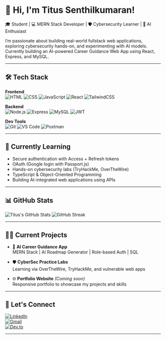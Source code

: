 # 👋 Hi, I'm Titus Senthilkumaran!

🎓 Student | 💻 MERN Stack Developer | 🛡️ Cybersecurity Learner | 🤖 AI Enthusiast

I’m passionate about building real-world fullstack web applications, exploring cybersecurity hands-on, and experimenting with AI models.  
Currently building an AI-powered Career Guidance Web App using React, Express, and MySQL.

---

## 🛠️ Tech Stack

**Frontend**  
![HTML](https://img.shields.io/badge/-HTML5-E34F26?logo=html5&logoColor=white)
![CSS](https://img.shields.io/badge/-CSS3-1572B6?logo=css3)
![JavaScript](https://img.shields.io/badge/-JavaScript-F7DF1E?logo=javascript&logoColor=black)
![React](https://img.shields.io/badge/-React-61DAFB?logo=react)
![TailwindCSS](https://img.shields.io/badge/-TailwindCSS-38B2AC?logo=tailwindcss)

**Backend**  
![Node.js](https://img.shields.io/badge/-Node.js-339933?logo=node.js)
![Express](https://img.shields.io/badge/-Express.js-000000?logo=express)
![MySQL](https://img.shields.io/badge/-MySQL-4479A1?logo=mysql)
![JWT](https://img.shields.io/badge/-JWT-black?logo=jsonwebtokens&logoColor=white)

**Dev Tools**  
![Git](https://img.shields.io/badge/-Git-F05032?logo=git)
![VS Code](https://img.shields.io/badge/-VSCode-007ACC?logo=visualstudiocode)
![Postman](https://img.shields.io/badge/-Postman-FF6C37?logo=postman)

---

## 🌱 Currently Learning

- Secure authentication with Access + Refresh tokens
- OAuth (Google login with Passport.js)
- Hands-on cybersecurity labs (TryHackMe, OverTheWire)
- TypeScript & Object-Oriented Programming
- Building AI-integrated web applications using APIs

---

## 📊 GitHub Stats

![Titus's GitHub Stats](https://github-readme-stats.vercel.app/api?username=MR-Titus02&show_icons=true&theme=radical)
![GitHub Streak](https://streak-stats.demolab.com?user=MR-Titus02&theme=radical)

---

## 🧑‍💻 Current Projects

- 🎯 **AI Career Guidance App**  
  MERN Stack | AI Roadmap Generator | Role-based Auth | SQL

- 🛡️ **CyberSec Practice Labs**  
  Learning via OverTheWire, TryHackMe, and vulnerable web apps

- 🌐 **Portfolio Website** *(Coming soon)*  
  Responsive portfolio to showcase my projects and skills

---

## 🤝 Let's Connect

[![LinkedIn](https://img.shields.io/badge/-LinkedIn-blue?logo=linkedin&logoColor=white)](https://www.linkedin.com/in/titus-senthilkumaran/)  
[![Gmail](https://img.shields.io/badge/-Gmail-D14836?logo=gmail&logoColor=white)](mailto:titusroxsan@gmail.com)  
[![Dev.to](https://img.shields.io/badge/-Dev.to-000000?logo=dev.to&logoColor=white)](https://dev.to/your-profile)

---


